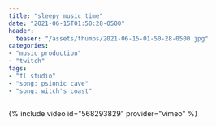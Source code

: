 ```yaml
---
title: "sleepy music time"
date: "2021-06-15T01:50:28-0500"
header:
  teaser: "/assets/thumbs/2021-06-15-01-50-28-0500.jpg"
categories:
- "music production"
- "twitch"
tags:
- "fl studio"
- "song: psionic cave"
- "song: witch's coast"
---
```

{% include video id="568293829" provider="vimeo" %}

